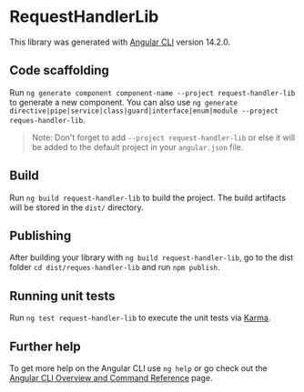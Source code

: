 # RequestHandlerLib

This library was generated with [Angular CLI](https://github.com/angular/angular-cli) version 14.2.0.

## Code scaffolding

Run `ng generate component component-name --project request-handler-lib` to generate a new component. You can also use `ng generate directive|pipe|service|class|guard|interface|enum|module --project reques-handler-lib`.
> Note: Don't forget to add `--project request-handler-lib` or else it will be added to the default project in your `angular.json` file. 

## Build

Run `ng build request-handler-lib` to build the project. The build artifacts will be stored in the `dist/` directory.

## Publishing

After building your library with `ng build request-handler-lib`, go to the dist folder `cd dist/reques-handler-lib` and run `npm publish`.

## Running unit tests

Run `ng test request-handler-lib` to execute the unit tests via [Karma](https://karma-runner.github.io).

## Further help

To get more help on the Angular CLI use `ng help` or go check out the [Angular CLI Overview and Command Reference](https://angular.io/cli) page.
